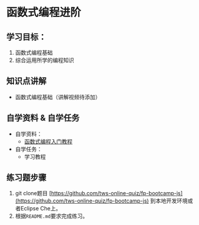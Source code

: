 # 函数式编程进阶

## 学习目标：

1. 函数式编程基础
2. 综合运用所学的编程知识

## 知识点讲解

- 函数式编程基础（讲解视频待添加）

## 自学资料 & 自学任务

- 自学资料：
  - [函数式编程入门教程](http://www.ruanyifeng.com/blog/2017/02/fp-tutorial.html)
- 自学任务：
  - 学习教程

## 练习题步骤

1. git clone题目 [https://github.com/tws-online-quiz/fp-bootcamp-js](https://github.com/tws-online-quiz/fp-bootcamp-js) 到本地开发环境或者Eclipse Che上。
2. 根据`README.md`要求完成练习。
